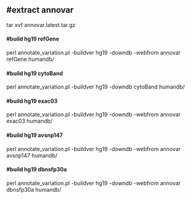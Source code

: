 
## #extract annovar
tar xvf annovar.latest.tar.gz

#### #build hg19 refGene
perl annotate_variation.pl -buildver hg19 -downdb -webfrom annovar refGene humandb/

#### #build hg19 cytoBand
perl annotate_variation.pl -buildver hg19 -downdb cytoBand humandb/

#### #build hg19 exac03
perl annotate_variation.pl -buildver hg19 -downdb -webfrom annovar exac03 humandb/

#### #build hg19 avsnp147
perl annotate_variation.pl -buildver hg19 -downdb -webfrom annovar avsnp147 humandb/

#### #build hg19 dbnsfp30a
perl annotate_variation.pl -buildver hg19 -downdb -webfrom annovar dbnsfp30a humandb/
